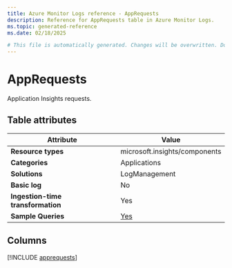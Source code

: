 ```yaml
---
title: Azure Monitor Logs reference - AppRequests
description: Reference for AppRequests table in Azure Monitor Logs.
ms.topic: generated-reference
ms.date: 02/18/2025

# This file is automatically generated. Changes will be overwritten. Do not change this file directly.
---
```


# AppRequests

Application Insights requests.


## Table attributes

|Attribute|Value|
|---|---|
|**Resource types**|microsoft.insights/components|
|**Categories**|Applications|
|**Solutions**| LogManagement|
|**Basic log**|No|
|**Ingestion-time transformation**|Yes|
|**Sample Queries**|[Yes](/azure/azure-monitor/reference/queries/apprequests)|



## Columns
  
[!INCLUDE [apprequests](~/reusable-content/ce-skilling/azure/includes/azure-monitor/reference/tables/apprequests-include.md)]

